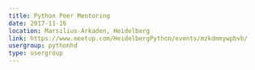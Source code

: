 ```yaml
---
title: Python Peer Mentoring
date: 2017-11-16
location: Marsilius-Arkaden, Heidelberg
link: https://www.meetup.com/HeidelbergPython/events/mzkdmmywpbvb/
usergroup: pythonhd
type: usergroup
---
```

